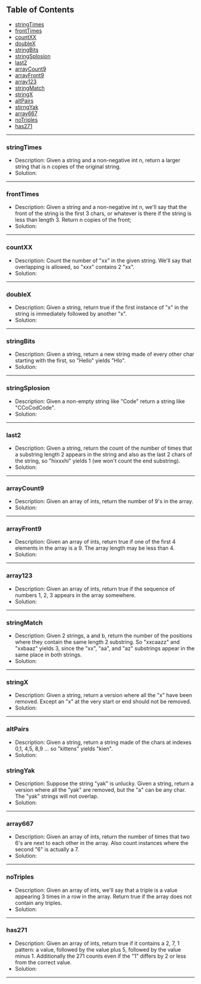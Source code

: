 ## Table of Contents
- [stringTimes](#stringTimes)
- [frontTimes](#frontTimes)
- [countXX](#countXX)
- [doubleX](#doubleX)
- [stringBits](#stringBits)
- [stringSplosion](#stringSplosion)
- [last2](#last2)
- [arrayCount9](#arrayCount9)
- [arrayFront9](#arrayFront9)
- [array123](#array123)
- [stringMatch](#stringMatch)
- [stringX](#stringX)
- [altPairs](#altPairs)
- [stirngYak](#stringYak)
- [array667](#array667)
- [noTriples](#noTriples)
- [has271](#has271)
---
### stringTimes
- Description:
Given a string and a non-negative int n, return a larger string that is n copies of the original string.
- Solution:

---
### frontTimes
- Description:
Given a string and a non-negative int n, we'll say that the front of the string is the first 3 chars, or whatever is there if the string is less than length 3. Return n copies of the front;
- Solution:

---
### countXX
- Description:
Count the number of "xx" in the given string. We'll say that overlapping is allowed, so "xxx" contains 2 "xx".
- Solution:

---
### doubleX
- Description:
Given a string, return true if the first instance of "x" in the string is immediately followed by another "x".
- Solution:

---
### stringBits
- Description:
Given a string, return a new string made of every other char starting with the first, so "Hello" yields "Hlo".
- Solution:

---
### stringSplosion
- Description:
Given a non-empty string like "Code" return a string like "CCoCodCode".
- Solution:

---
### last2
- Description:
Given a string, return the count of the number of times that a substring length 2 appears in the string and also as the last 2 chars of the string, so "hixxxhi" yields 1 (we won't count the end substring).
- Solution:

---
### arrayCount9
- Description:
Given an array of ints, return the number of 9's in the array.
- Solution:

---
### arrayFront9
- Description:
Given an array of ints, return true if one of the first 4 elements in the array is a 9. The array length may be less than 4.
- Solution:

---
### array123
- Description:
Given an array of ints, return true if the sequence of numbers 1, 2, 3 appears in the array somewhere.
- Solution:

---
### stringMatch
- Description:
Given 2 strings, a and b, return the number of the positions where they contain the same length 2 substring. So "xxcaazz" and "xxbaaz" yields 3, since the "xx", "aa", and "az" substrings appear in the same place in both strings.
- Solution:

---
### stringX
- Description:
Given a string, return a version where all the "x" have been removed. Except an "x" at the very start or end should not be removed.
- Solution:

---
### altPairs
- Description:
Given a string, return a string made of the chars at indexes 0,1, 4,5, 8,9 ... so "kittens" yields "kien".
- Solution:

### stringYak
- Description:
Suppose the string "yak" is unlucky. Given a string, return a version where all the "yak" are removed, but the "a" can be any char. The "yak" strings will not overlap.
- Solution:

---
### array667
- Description:
Given an array of ints, return the number of times that two 6's are next to each other in the array. Also count instances where the second "6" is actually a 7.
- Solution:

---
### noTriples
- Description:
Given an array of ints, we'll say that a triple is a value appearing 3 times in a row in the array. Return true if the array does not contain any triples.
- Solution:

---
### has271
- Description:
Given an array of ints, return true if it contains a 2, 7, 1 pattern: a value, followed by the value plus 5, followed by the value minus 1. Additionally the 271 counts even if the "1" differs by 2 or less from the correct value.
- Solution:

---